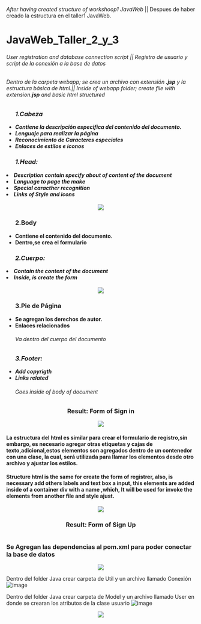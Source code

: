 <p><i>After having created structure of workshoop1 JavaWeb</i>  || Despues de haber creado la estructura en el taller1 JavaWeb.</p>

# JavaWeb_Taller_2_y_3

<h6><i>User registration and database connection script</i> || Registro de usuario y script de la conexión a la base de datos </h6>

<h6>Dentro de la carpeta webapp; se crea un archivo con extensión <strong>.jsp</strong> y la estructura básica de html.||
    <i>Inside of webapp folder;  create file with extension<strong>.jsp</strong> and basic html structured </h6>
    
<h4>
    <ul><h3>1.Cabeza</h3>
        <li>Contiene la descripción especifica del contenido del documento.</li>
        <li>Lenguaje para realizar la página</li>
        <li>Reconocimiento de Caracteres especiales</li>
        <li>Enlaces de estilos e iconos</i>
    </ul>
    <ul><strong><i>
        <h3>1.Head:</h3></ul>
        <li>Description contain specify about of content of the document</li>
        <li>Language to page the make</li>
        <li>Special caracther recognition</li>
        <li>Links of Style and icons</li>
    </ul></i></strong>  
</h4>
<p align="center">
    <img src="https://user-images.githubusercontent.com/128232148/236696283-13bca895-7c7d-4c80-ae86-a335e3905b4e.png">
<p>
    
<h4>
    <ul><h3>2.Body</h3>
        <li>Contiene el contenido del documento.</li>
        <li>Dentro,se crea el formulario</li>
    </ul>
    <ul><strong><i>
        <h3>2.Cuerpo:</h3></ul>
        <li>Contain the content of the document</li>
        <li>Inside, is create the form</li>
    </ul></i></strong>   
</h4>
<p align=center>
    <img src="https://user-images.githubusercontent.com/128232148/236697246-c6b64eeb-2892-4e20-b9e5-dbbc3da84b07.png">
</p>

<h4>
    <ul><h3>3.Pie de Página</h3>
        <li>Se agregan los derechos de autor.</li>
        <li>Enlaces relacionados</li>
        <h6>Va dentro del cuerpo del documento</h6>
    </ul>
    <ul><strong><i>
        <h3>3.Footer:</h3>
        <li>Add copyrigth</li>
        <li>Links related</li>
        <h6>Goes inside of body of document</h6>
    </ul></i></strong>   
</h4>

<h3 align="center">Result: Form of Sign in</h3>
<p align="center">
    <img src="https://user-images.githubusercontent.com/128232148/236692510-b9ce1773-329f-4ee1-b1b4-a16817aca87f.png">
</p>

<h4>La estructura del html es similar para crear el formulario de registro,sin embargo, es necesario agregar otras etiquetas y cajas de texto,adicional,estos elementos son agregados dentro de un contenedor con una clase, la cual, será utilizada para llamar los elementos desde otro archivo y ajustar los estilos.</h4>

<h4>Structure html is the same for create the form of registrer, also, is necessary add others <b>labels</b> and text box a <b>input</b>, this elements are added inside of a container <b>div</b> with a name ,which, It will be used for invoke the elements from another file and style ajust. </h4>
<p align="center">
    <img src="https://user-images.githubusercontent.com/128232148/236698169-b0f1c48d-a1ae-487a-ba3d-84a6862f46f9.png">
</p>

<h3 align="center">Result: Form of Sign Up</h3>
<p align="center">
    <img src="">
</p>


<h3>Se Agregan las dependencias al pom.xml para poder conectar la base de datos</h3>
<p align="center">
  <img src="https://user-images.githubusercontent.com/128232148/236692560-233e2319-355b-464c-b218-f1a41f3a55b6.png" />
</p>

    
Dentro del folder Java crear carpeta de Util y un archivo llamado Conexión
![image](https://user-images.githubusercontent.com/128232148/236695904-96dd4704-1258-4339-a197-18ff546980e1.png)
    
Dentro del folder Java crear carpeta de Model y un archivo llamado User en donde se crearan los atributos de la clase usuario
 ![image](https://user-images.githubusercontent.com/128232148/236695990-72cfb225-27a3-4839-bc9b-ae2a06fa83d4.png)
 
 
 <p align="center">
    <img src="https://user-images.githubusercontent.com/128232148/236697687-763da9fe-6f05-4ac8-8ef2-d0beadf7f30e.png">
</p>
   




